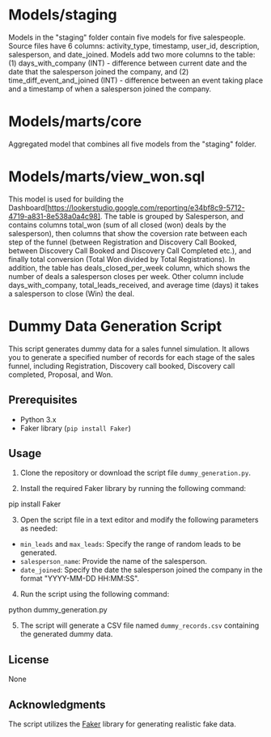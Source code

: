 # Models/staging
Models in the "staging" folder contain five models for five salespeople. Source files have 6 columns: activity_type, timestamp, user_id, description, salesperson, and date_joined. Models add two more columns to the table: (1) days_with_company (INT) - difference between current date and the date that the salesperson joined the company, and (2) time_diff_event_and_joined (INT) - difference between an event taking place and a timestamp of when a salesperson joined the company. 

# Models/marts/core
Aggregated model that combines all five models from the "staging" folder.

# Models/marts/view_won.sql
This model is used for building the Dashboard[https://lookerstudio.google.com/reporting/e34bf8c9-5712-4719-a831-8e538a0a4c98]. The table is grouped by Salesperson, and contains columns total_won (sum of all closed (won) deals by the salesperson), then columns that show the coversion rate between each step of the funnel (between Registration and Discovery Call Booked, between Discovery Call Booked and Discovery Call Completed etc.), and finally total conversion (Total Won divided by Total Registrations). In addition, the table has deals_closed_per_week column, which shows the number of deals a salesperson closes per week. Other column include days_with_company, total_leads_received, and average time (days) it takes a salesperson to close (Win) the deal.

# Dummy Data Generation Script

This script generates dummy data for a sales funnel simulation. It allows you to generate a specified number of records for each stage of the sales funnel, including Registration, Discovery call booked, Discovery call completed, Proposal, and Won.

## Prerequisites

- Python 3.x
- Faker library (`pip install Faker`)

## Usage

1. Clone the repository or download the script file `dummy_generation.py`.

2. Install the required Faker library by running the following command:

pip install Faker

3. Open the script file in a text editor and modify the following parameters as needed:

- `min_leads` and `max_leads`: Specify the range of random leads to be generated.
- `salesperson_name`: Provide the name of the salesperson.
- `date_joined`: Specify the date the salesperson joined the company in the format "YYYY-MM-DD HH:MM:SS".

4. Run the script using the following command:

python dummy_generation.py


5. The script will generate a CSV file named `dummy_records.csv` containing the generated dummy data.

## License

None

## Acknowledgments

The script utilizes the [Faker](https://faker.readthedocs.io/) library for generating realistic fake data.
